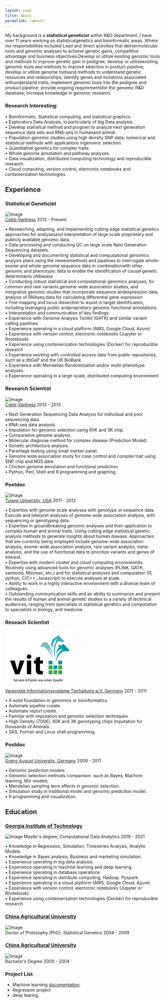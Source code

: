 ```yaml
---
layout: page
title: About
permalink: /about/
---
```


My background is a **statistical geneticist** within R&D department. I have over 11 years working on statisticalgenetics and bioinformatic areas. Where my responsibilities included Lead and direct activities that delivermolecular tools and genomic analyses to achieve genetic gains, competitive advantage and business objectives.Develop or utilize existing genomic tools and methods to improve genetic gain in pedigree; develop or utilizeexisting genomic tools and methods to improve selection in product pipeline; develop or utilize genome toolsand methods to understand genetic resources and relationships; identify genes and mutations associated withunderstand traits; implement genomic tools into the pedigree and product pipeline; provide ongoing requirementsfor the genomic R&D database; increase knowledge in genomic research.

### **Research Interesting**:

• Bioinformatic, Statistical computing, and statistical graphics.  
• Exploratory Data Analysis, in particularly of big Data analysis.  
• Develop statistical method and program to analyze next generation sequence data sets and RNA-seq in humanand animal.  
• Population genomic studies using high density SNP data, numerical and statistical methods with applications ingenomic selection.  
• Quantitative genetics for complex traits.  
• Whole genome annotation and pathway analyses.  
• Data visualization, distributed computing technology and reproducible research.  
• Cloud computing, version control, electronic notebooks and containerization technologies.  



## **Experience**

### Statistical Geneticist
![Image](https://www.cobb-vantress.com/assets/Uploads/eeea173a08/cobb-logo.png)   
[Cobb-Vantress](https://www.cobb-vantress.com/) 2013 - Present 

• Researching, adapting, and implementing cutting edge statistical genetics approaches for analysesand interpretation of large scale proprietary and publicly available genomic data.  
• Data processing and conducting QC on large scale Next Generation Sequencing datasets.  
• Developing and documenting statistical and computational genomics analysis plans using the newestmethods and pipelines to interrogate whole-exome and whole-genome sequence data in combinationwith other genomic and phenotypic data to enable the identification of causal genetic determinants ofdisease  
• Conducting robust statistical and computational genomics analyses, for common and rare variants,genome-wide association studies, and integrative genomic studies that incorporate sequence andexpression data, analysis of RNAseq data for calculating differential gene expression  
• Fine mapping and locus dissection to assist in target identification, including leveraging public andproprietary genomic functional annotations.  
• Interpretation and communication of key findings  
• Experience with Genome Analysis Toolkit (GATK) and similar variant calling pipelines  
• Experience operating in a cloud platform (AWS, Google Cloud, Azure)  
• Experience with version control, electronic notebooks (Jupyter or Rnotebook)  
• Experience using containerization technologies (Docker) for reproducible research  
• Experience working with controlled access data from public repositories, such as a dbGaP and the UK BioBank  
• Experience with Mendelian Randomization and/or multi-phenotype analyses.  
• Experience operating in a large-scale, distributed computing environment  


### Research Scientist
![Image](https://www.cobb-vantress.com/assets/Uploads/eeea173a08/cobb-logo.png)   
[Cobb-Vantress](https://www.cobb-vantress.com/) 2012 - 2013

• Next Generation Sequencing Data Analysis for individual and pool sequencing data.  
• RNA-seq data analysis.  
• Imputation for genomic selection using 60K and 3K chip.  
• Comparative genome analysis.  
• Molecular diagnose method for complex disease (Prediction Model).  
• Genetic architecture analysis.  
• Parentage testing using small marker panel.  
• Genome wide association study for case control and complex trait using SNP chip and NGS data.  
• Chicken genome annotation and functional prediction.  
• Python, Perl, Shell and R programming and graphing.  



### Postdoc
![Image](https://communications.tulane.edu/sites/g/files/rdw811/f/wordmark2color.gif)  
[Tulane University, USA](https://tulane.edu/) 2011 - 2012 

• Expertise with genome scale analyses with genotype or sequence data. Execute and interpret analyses of genome wide association analysis, with sequencing or genotyping data.  
• Expertise in groundbreaking genomic analyses and their application to complex human and animal
traits. Using cutting edge statistical genetic analysis methods to generate insights about human
disease. Approaches that are currently being employed include genome-wide association analysis,
exome-wide association analysis, rare variant analysis, meta-analysis, and the use of functional data to
prioritize variants and genes of interest.  
• Expertise with modern cluster and cloud computing environments. Routinely using advanced tools for
genomic analyses (PLINK, GATK, samtools, Minimac, etc.) and for statistical analyses and computation
(R, python, C/C++, Javascript) to execute analyses at scale.  
• Ability to work in a highly interactive environment with a diverse team of colleagues.  
• Outstanding communication skills and an ability to summarize and present the results of human and
animal genetic studies to a variety of technical audiences, ranging from specialists in statistical genetics
and computation to specialists in biology, and medicine.  


### Reseach Scientist  
![Image](vit.PNG)  
[Vereinigte Informationssysteme Tierhaltung w.V. Germany](https://www.vit.de/) 2011 - 2011 

• A solid foundation in genomics or bioinformatics.  
• Automate pipeline create.  
• Automate report create.  
• Familiar with imputation and genomic selection techniques  
• High Density (700K), 60K and 3K genotyping chips Imputation for thousands of Animals.  
• SAS, Fortran and Linux shell programming.  

### Postdoc
![Image](https://enlight-eu.org/images/logos/Logo_Gttingen.jpg)  
[Goerg August University, Germany](https://www.uni-goettingen.de/en/1.html) 2009 - 2011    

• Genomic prediction models.  
• Genomic selection methods comparison. such as Bayes, Machine learning, Mix models.  
• Mendelian sampling term effects in genomic selection.  
• Simulation study in traditional model and genomic prediction model.  
• R programming and visualization.  



## **Education**
### [Georgia Institute of Technology](https://www.gatech.edu/)  
![Image](https://img.pngio.com/logos-and-wordmarks-institute-communications-georgia-tech-georgia-tech-logo-png-456_215.png)
Master's degree, Computational Data Analytics
2019 - 2021

• Knowledge in Regression, Simulation, Timeseries Analysis, Analytic Models.  
• Knowledge in Bayes analysis, Business and marketing simulation.  
• Experience operating in big data analysis.  
• Experience operating in machine learning and deep learning.  
• Experience operating in database operations.  
• Experience operating in distribute computing, Hadoop. Pyspark.  
• Experience operating in a cloud platform (AWS, Google Cloud, Azure)  
• Experience with version control, electronic notebooks (Jupyter or Rnotebook)  
• Experience using containerization technologies (Docker) for reproducible  research  

### [China Agricultural University](https://en.cau.edu.cn/)  
![Image](https://www.laowaicareer.com/images/company-logo/114/140)  
Doctor of Philosophy (PhD), Statistical Genetics
2004 - 2009

### [China Agricultural University](https://en.cau.edu.cn/)   
![Image](https://www.laowaicareer.com/images/company-logo/114/140)  
Bachelor’s Degree
2000 - 2004


### **Project List**

* Machine learning [documentation](https://www.laowaicareer.com/images/company-logo/114/140/).  
* Regression project  
* deep learing. 
